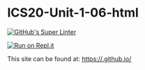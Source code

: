 # ICS20-Unit-1-06-html

[![GitHub's Super Linter](https://github.com/<marco-cuconato/ICS20-Unit-1-06-html>/workflows/GitHub's%20Super%20Linter/badge.svg)](https://github.com/<marco-cuconato/ICS20-Unit-1-06-html>/actions)


[![Run on Repl.it](https://repl.it/badge/github/<marco-cuconato/ICS20-Unit-1-06-html>)](https://repl.it/github/<marco-cuconato/ICS20-Unit-1-06-html>)                                                                                                                                             

This site can be found at: [https://<marco-cuconato>.github.io/<ICS20-Unit-1-06-html>](https://<marco-cuconato>.github.io/<ICS20-Unit-1-06-html>)
